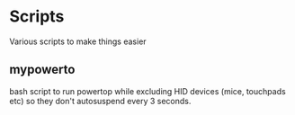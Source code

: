 # Scripts
Various scripts to make things easier

## mypowerto
bash script to run powertop while excluding HID devices (mice, touchpads etc) so they don't autosuspend every 3 seconds.
